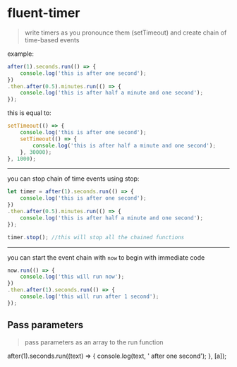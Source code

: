 # fluent-timer
> write timers as you pronounce them (setTimeout) and create chain of time-based events

example:
```javascript
after(1).seconds.run(() => {
    console.log('this is after one second');
})
.then.after(0.5).minutes.run(() => {
    console.log('this is after half a minute and one second');
});
```
this is equal to:
```javascript
setTimeout(() => {
    console.log('this is after one second');
    setTimeout(() => {
        console.log('this is after half a minute and one second');
    }, 30000);
}, 1000);
```
---
you can stop chain of time events using stop:
```javascript
let timer = after(1).seconds.run(() => {
    console.log('this is after one second');
})
.then.after(0.5).minutes.run(() => {
    console.log('this is after half a minute and one second');
});

timer.stop(); //this will stop all the chained functions
```
---
you can start the event chain with `now` to begin with immediate code
```javascript
now.run(() => {
    console.log('this will run now');
})
.then.after(1).seconds.run(() => {
    console.log('this will run after 1 second');
});
```
## Pass parameters

> pass parameters as an array to the run function

after(1).seconds.run((text) => {
    console.log(text, ' after one second');
}, \[a]);
```
